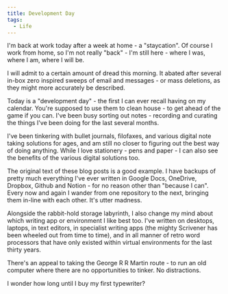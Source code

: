 ```yaml
---
title: Development Day
tags:
  - Life
---
```


I'm back at work today after a week at home - a "staycation". Of course I work from home, so I'm not really "back" - I'm still here - where I was, where I am, where I will be.

I will admit to a certain amount of dread this morning. It abated after several in-box zero inspired sweeps of email and messages - or mass deletions, as they might more accurately be described.

Today is a "development day" - the first I can ever recall having on my calendar. You're supposed to use them to clean house - to get ahead of the game if you can. I've been busy sorting out notes - recording and curating the things I've been doing for the last several months.

I've been tinkering with bullet journals, filofaxes, and various digital note taking solutions for ages, and am still no closer to figuring out the best way of doing anything. While I love stationery - pens and paper - I can also see the benefits of the various digital solutions too.

The original text of these blog posts is a good example. I have backups of pretty much everything I've ever written in Google Docs, OneDrive, Dropbox, Github and Notion - for no reason other than "because I can". Every now and again I wander from one repository to the next, bringing them in-line with each other. It's utter madness.

Alongside the rabbit-hold storage labyrinth, I also change my mind about which writing app or environment I like best too. I've written on desktops, laptops, in text editors, in specialist writing apps (the mighty Scrivener has been wheeled out from time to time), and in all manner of retro word processors that have only existed within virtual environments for the last thirty years.

There's an appeal to taking the George R R Martin route - to run an old computer where there are no opportunities to tinker. No distractions.

I wonder how long until I buy my first typewriter?